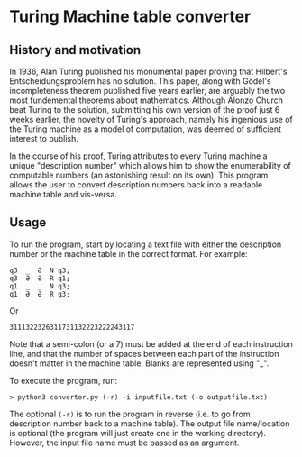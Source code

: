 # Turing Machine table converter

## History and motivation
In 1936, Alan Turing published his monumental paper proving that Hilbert's Entscheidungsproblem has no solution. This paper, along with Gödel's incompleteness theorem published five years earlier, are arguably the two most fundemental theorems about mathematics. Although Alonzo Church beat Turing to the solution, submitting his own version of the proof just 6 weeks earlier, the novelty of Turing's approach, namely his ingenious use of the Turing machine as a model of computation, was deemed of sufficient interest to publish.

In the course of his proof, Turing attributes to every Turing machine a unique "description number" which allows him to show the enumerability of computable numbers (an astonishing result on its own). This program allows the user to convert description numbers back into a readable machine table and vis-versa.

## Usage
To run the program, start by locating a text file with either the description number or the machine table in the correct format. For example:
````
q3  _  Ə  N q3;
q3  Ə  Ə  R q1;
q1  _  _  N q3;
q1  Ə  Ə  R q3;
````
Or
````
3111322326311731132223222243117
````

Note that a semi-colon (or a 7) must be added at the end of each instruction line, and that the number of spaces between each part of the instruction doesn't matter in the machine table. Blanks are represented using "_".

To execute the program, run:
````
> python3 converter.py (-r) -i inputfile.txt (-o outputfile.txt)
````
The optional `(-r)` is to run the program in reverse (i.e. to go from description number back to a machine table). The output file name/location is optional (the program will just create one in the working directory). However, the input file name must be passed as an argument. 
